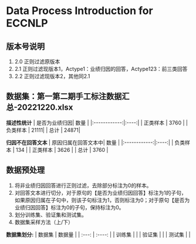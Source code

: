 # Data Process Introduction for ECCNLP

## 版本号说明
1. 2.0 正则过滤原版本
2. 2.1 正则过滤现版本1，Actype1：业绩归因的回答，Actype123：前三类回答
3. 2.2 正则过滤现版本2，其他同2.1

## 数据集：第一第二期手工标注数据汇总-20221220.xlsx

__描述性统计__
| 是否为业绩归因| 数量 | 
|:------------:|:----:|
|    正类样本   | 3760 |
|    负类样本   | 21111|
|    总计       | 24871|

__归因不在回答文本__
| 原因归属在回答文本中| 数量 | 
|:------------:|:----:|
|    负类样本   | 134  |
|    正类样本   | 3626 |
|    总计       | 3760 |

## 数据预处理
1. 将非业绩归因回答进行正则过滤，去除部分标注为0的样本。
2. 对回答文本进行切分，对于原句的【是否为业绩归因回答】标注为1的子句，如果原因归属在子句中，则该子句标注为1，否则标注为0；对于原句【是否为业绩归因回答】标注为0的子句，保持标注为0。
3. 划分训练集、验证集和测试集。
4. 数据集采样方法（上/下）

__数据集划分:__
| 数据集 | 数据量 |
| :---: | :----: |
| 训练集 |        |
| 验证集 |       |
| 测试集 |       |